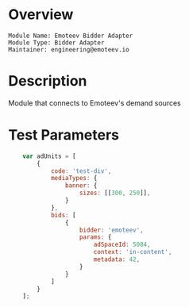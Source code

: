 # Overview

```
Module Name: Emoteev Bidder Adapter
Module Type: Bidder Adapter
Maintainer: engineering@emoteev.io
```

# Description

Module that connects to Emoteev's demand sources

# Test Parameters

``` javascript
    var adUnits = [
        {
            code: 'test-div',
            mediaTypes: {
                banner: {
                    sizes: [[300, 250]],
                }
            },
            bids: [
                {
                    bidder: 'emoteev',
                    params: {
                        adSpaceId: 5084,
                        context: 'in-content',
                        metadata: 42,
                    }
                }
            ]
        }
    ];
```
